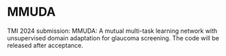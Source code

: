 # MMUDA
TMI 2024 submission: MMUDA: A mutual multi-task learning network with unsupervised domain adaptation for glaucoma screening.
The code will be released after acceptance.
